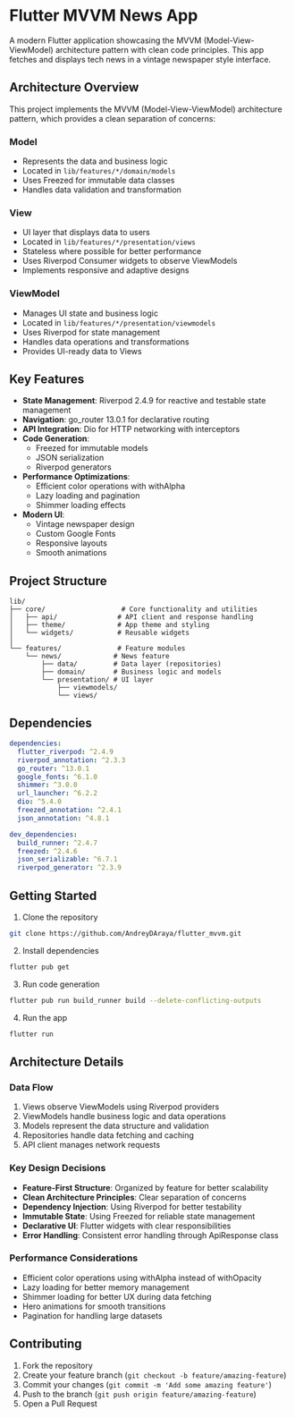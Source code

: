 # Flutter MVVM News App

A modern Flutter application showcasing the MVVM (Model-View-ViewModel) architecture pattern with clean code principles. This app fetches and displays tech news in a vintage newspaper style interface.

## Architecture Overview

This project implements the MVVM (Model-View-ViewModel) architecture pattern, which provides a clean separation of concerns:

### Model

- Represents the data and business logic
- Located in `lib/features/*/domain/models`
- Uses Freezed for immutable data classes
- Handles data validation and transformation

### View

- UI layer that displays data to users
- Located in `lib/features/*/presentation/views`
- Stateless where possible for better performance
- Uses Riverpod Consumer widgets to observe ViewModels
- Implements responsive and adaptive designs

### ViewModel

- Manages UI state and business logic
- Located in `lib/features/*/presentation/viewmodels`
- Uses Riverpod for state management
- Handles data operations and transformations
- Provides UI-ready data to Views

## Key Features

- **State Management**: Riverpod 2.4.9 for reactive and testable state management
- **Navigation**: go_router 13.0.1 for declarative routing
- **API Integration**: Dio for HTTP networking with interceptors
- **Code Generation**:
  - Freezed for immutable models
  - JSON serialization
  - Riverpod generators
- **Performance Optimizations**:
  - Efficient color operations with withAlpha
  - Lazy loading and pagination
  - Shimmer loading effects
- **Modern UI**:
  - Vintage newspaper design
  - Custom Google Fonts
  - Responsive layouts
  - Smooth animations

## Project Structure

```
lib/
├── core/                   # Core functionality and utilities
│   ├── api/               # API client and response handling
│   ├── theme/             # App theme and styling
│   └── widgets/           # Reusable widgets
│
└── features/              # Feature modules
    └── news/             # News feature
        ├── data/         # Data layer (repositories)
        ├── domain/       # Business logic and models
        └── presentation/ # UI layer
            ├── viewmodels/
            └── views/
```

## Dependencies

```yaml
dependencies:
  flutter_riverpod: ^2.4.9
  riverpod_annotation: ^2.3.3
  go_router: ^13.0.1
  google_fonts: ^6.1.0
  shimmer: ^3.0.0
  url_launcher: ^6.2.2
  dio: ^5.4.0
  freezed_annotation: ^2.4.1
  json_annotation: ^4.8.1

dev_dependencies:
  build_runner: ^2.4.7
  freezed: ^2.4.6
  json_serializable: ^6.7.1
  riverpod_generator: ^2.3.9
```

## Getting Started

1. Clone the repository

```bash
git clone https://github.com/AndreyDAraya/flutter_mvvm.git
```

2. Install dependencies

```bash
flutter pub get
```

3. Run code generation

```bash
flutter pub run build_runner build --delete-conflicting-outputs
```

4. Run the app

```bash
flutter run
```

## Architecture Details

### Data Flow

1. Views observe ViewModels using Riverpod providers
2. ViewModels handle business logic and data operations
3. Models represent the data structure and validation
4. Repositories handle data fetching and caching
5. API client manages network requests

### Key Design Decisions

- **Feature-First Structure**: Organized by feature for better scalability
- **Clean Architecture Principles**: Clear separation of concerns
- **Dependency Injection**: Using Riverpod for better testability
- **Immutable State**: Using Freezed for reliable state management
- **Declarative UI**: Flutter widgets with clear responsibilities
- **Error Handling**: Consistent error handling through ApiResponse class

### Performance Considerations

- Efficient color operations using withAlpha instead of withOpacity
- Lazy loading for better memory management
- Shimmer loading for better UX during data fetching
- Hero animations for smooth transitions
- Pagination for handling large datasets

## Contributing

1. Fork the repository
2. Create your feature branch (`git checkout -b feature/amazing-feature`)
3. Commit your changes (`git commit -m 'Add some amazing feature'`)
4. Push to the branch (`git push origin feature/amazing-feature`)
5. Open a Pull Request
